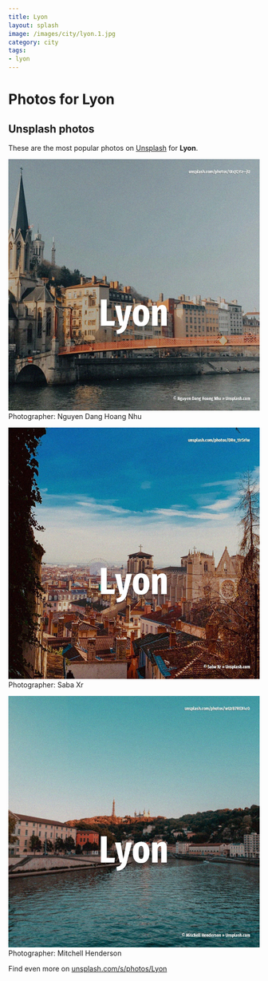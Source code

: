 ```yaml
---
title: Lyon
layout: splash
image: /images/city/lyon.1.jpg
category: city
tags:
- lyon
---
```

# Photos for Lyon
 
## Unsplash photos
These are the most popular photos on [Unsplash](https://unsplash.com) for **Lyon**.
 
![Lyon](/images/city/lyon.1.jpg)
Photographer:  Nguyen Dang Hoang Nhu
 
![Lyon](/images/city/lyon.2.jpg)
Photographer:  Saba Xr
 
![Lyon](/images/city/lyon.3.jpg)
Photographer:  Mitchell Henderson
 
Find even more on [unsplash.com/s/photos/Lyon](https://unsplash.com/s/photos/Lyon)
 
